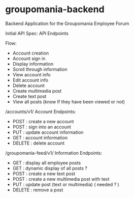 # groupomania-backend
Backend Application for the Groupomania Employee Forum 

Initial API Spec: 
API Endpoints

Flow: 
- Account creation 
- Account sign in
- Display information
- Scroll through information
- View account info
- Edit account info
- Delete account
- Create multimedia post
- Create text post
- View all posts (know If they have been viewed or not)

/accounts/v1/
Account Endpoints:
- POST : create a new account
- POST : sign into an account
- PUT : update account information
- GET : account information
- DELETE  : delete account

/groupomania-feed/v1/
Information Endpoints:
- GET : display all employee posts
- GET : dynamic display of all posts  ? 
- POST : create a new text post
- POST : create a new multimedia post with text
- PUT :  update post (text or multimedia) ( needed ? )
- DELETE : remove a post 
